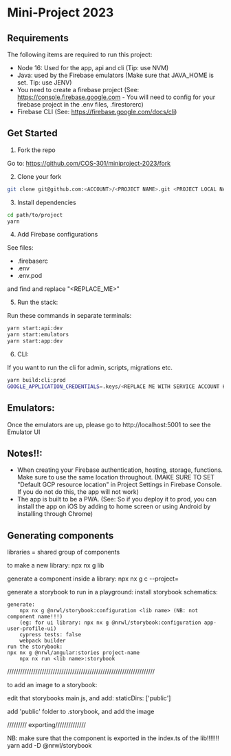 # Mini-Project 2023

## Requirements

The following items are required to run this project:

- Node 16: Used for the app, api and cli (Tip: use NVM)
- Java: used by the Firebase emulators (Make sure that JAVA_HOME is set. Tip: use JENV)
- You need to create a firebase project (See: https://console.firebase.google.com - You will need to config for your firebase project in the .env files, .firestorerc)
- Firebase CLI (See: https://firebase.google.com/docs/cli)

## Get Started

1. Fork the repo

Go to: https://github.com/COS-301/miniproject-2023/fork

2. Clone your fork

```sh
git clone git@github.com:<ACCOUNT>/<PROJECT NAME>.git <PROJECT LOCAL NAME>
```

3. Install dependencies

```sh
cd path/to/project
yarn
```

4. Add Firebase configurations

See files:

- .firebaserc
- .env
- .env.pod

and find and replace "<REPLACE_ME>"

5. Run the stack:

Run these commands in separate terminals:

```sh
yarn start:api:dev
yarn start:emulators
yarn start:app:dev
```

6. CLI:

If you want to run the cli for admin, scripts, migrations etc.

```sh
yarn build:cli:prod
GOOGLE_APPLICATION_CREDENTIALS=.keys/<REPLACE ME WITH SERVICE ACCOUNT KEY.json> FIRESTORE_EMULATOR_HOST=localhost:5003 node dist/apps/cli/main.js <REPLACE ME WITH COMMAND>
```

## Emulators:

Once the emulators are up, please go to http://localhost:5001 to see the Emulator UI

## Notes!!:

- When creating your Firebase authentication, hosting, storage, functions. Make sure to use the same location throughout. (MAKE SURE TO SET "Default GCP resource location" in Project Settings in Firebase Console. If you do not do this, the app will not work)
- The app is built to be a PWA. (See: So if you deploy it to prod, you can install the app on iOS by adding to home screen or using Android by installing through Chrome)

## Generating components

libraries = shared group of components

to make a new library: 
	npx nx g lib <name>

generate a component inside a library: 
	npx nx g c <name> --project=<lib name>

generate a storybook to run in a playground: 
	install storybook schematics: 
		
	generate:
		npx nx g @nrwl/storybook:configuration <lib name> (NB: not component name!!!)
		(eg: for ui library: npx nx g @nrwl/storybook:configuration app-user-profile-ui)
		cypress tests: false
		webpack builder
	run the storybook:
    npx nx g @nrwl/angular:stories project-name
		npx nx run <lib name>:storybook
		
////////////////////////////////////////////////////////////////////

to add an image to a storybook: 

edit that storybooks main.js, and add: 
  staticDirs: ['public']

add 'public' folder to .storybook, and add the image

///////// exporting//////////////

NB: make sure that the component is exported in the 
index.ts of the lib!!!!!!!
yarn add -D @nrwl/storybook